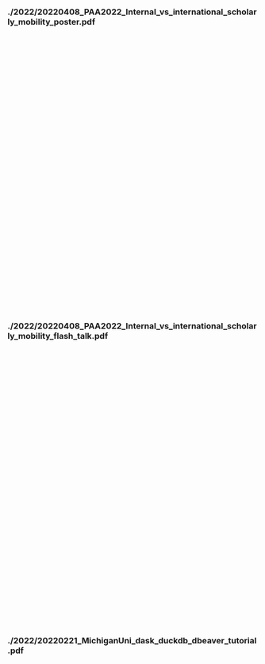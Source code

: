 
### ./2022/20220408_PAA2022_Internal_vs_international_scholarly_mobility_poster.pdf

<object data="./2022/20220408_PAA2022_Internal_vs_international_scholarly_mobility_poster.pdf" type="application/pdf" frameborder="0" width="600px" height="550px" style="padding: 20px;">
    <embed src="https://docs.google.com/viewer?url=https://github.com/akbaritabar/presentations/raw/main/docs/./2022/20220408_PAA2022_Internal_vs_international_scholarly_mobility_poster.pdf&embedded=true" width="600px" height="550px"/>
</object>

### ./2022/20220408_PAA2022_Internal_vs_international_scholarly_mobility_flash_talk.pdf

<object data="./2022/20220408_PAA2022_Internal_vs_international_scholarly_mobility_flash_talk.pdf" type="application/pdf" frameborder="0" width="600px" height="550px" style="padding: 20px;">
    <embed src="https://docs.google.com/viewer?url=https://github.com/akbaritabar/presentations/raw/main/docs/./2022/20220408_PAA2022_Internal_vs_international_scholarly_mobility_flash_talk.pdf&embedded=true" width="600px" height="550px"/>
</object>

### ./2022/20220221_MichiganUni_dask_duckdb_dbeaver_tutorial.pdf

<object data="./2022/20220221_MichiganUni_dask_duckdb_dbeaver_tutorial.pdf" type="application/pdf" frameborder="0" width="600px" height="550px" style="padding: 20px;">
    <embed src="https://docs.google.com/viewer?url=https://github.com/akbaritabar/presentations/raw/main/docs/./2022/20220221_MichiganUni_dask_duckdb_dbeaver_tutorial.pdf&embedded=true" width="600px" height="550px"/>
</object>
